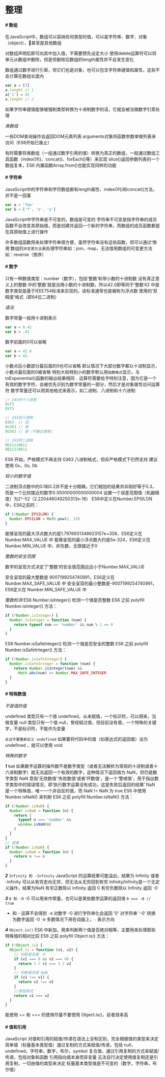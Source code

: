 # 整理

#### **_#_** 数组

在JavaScript中，数组可以容纳任何类型的值，可以是字符串、数字、对象（object），甚至是其他数组

对数组声明后即可向其中加入值，不需要预先设定大小
使用delete运算符可以将单元从数组中删除，但是但删除后数组的length属性并不会发生变化

数组通过数字进行引索，但它们也是对象，也可以包含字符串键值和属性，这些不会计算在数组长度内

```js
var a = [1]
a.lenght // 1
a['1'] = 42
a.lenght // 2
```
如果字符串键值能够被强制类型转换为十进制数字的话，它就会被当做数字引索处理

_类数组_

一些DOM查询操作会返回DOM元素列表
arguments对象将函数参数单做列表来访问（ES6开始已废止）

有时需要将类数组（一组通过数字引索的值）转换为真正的数组，一般通过数组工具函数（indexOf()、concat()、forEach()等）来实现
slice()返回参数列表的一个数组复本，ES6 内置函数Array.from()也能实现同样的功能

#### **_#_** 字符串

JavaScript中的字符串和字符数组都有length属性、indexOf()和concat()方法，并不是一回事
```js
var a = 'foo'
var b = ['f', 'o', 'o']
```
JavaScript中字符串是不可变的，数组是可变的
字符串不可变是指字符串的成员函数不会改变其原始值，而是创建并返回一个新的字符串，而数组的成员函数都是在其原始值上进行操作

许多数组函数用来处理字符串很方便，虽然字符串没有这些函数，但可以通过‘借用’数组的`非变更方法`来处理字符串如：join、map，无法借用数组的可变更方法如：reverse（倒序）

#### **_#_** 数字

只有一种数值类型：number（数字），包括‘整数’和带小数的十进制数
没有真正意义上的整数
中的‘整数’就是没用小数的十进制数，所以42.0即等同于‘整数’42
中是数字类型是基于IEEE754标准来实现的，该标准通常也是被称为浮点数
使用的‘双精度’格式（即64位二进制）

_语法_

数字常量一般用十进制表示
```js
var a = 0.42
var b = .42
```
数字前面的0可以省略
```js
var a = 42.0
var b = 42.
```
小数点后小数部分最后面的0也可以省略
默认情况下大部分数字都以十进制显示，小数点最后面的0被省略
特别大和特别小的数字默认用`指数格式`显示，与toExponential()函数的输出结果相同
`.` 运算符需要给予特别注意，因为它是一个有效的数字字符，会被优先识别为数字常量的一部分，然后才是对象属性访问运算符
数字常量还可以用其他格式来表示，如二进制、八进制和十六进制

```js
// 243的十六进制
0xf3
0Xf3

// 243的八进制
0363  // 旧
0o363 // 新
0O363 // 新（不建议使用）

// 243的二进制
0b11110011
0B11110011
```
ES6 开始，严格模式不再支持 0363 八进制格式，但非严格模式下仍然支持
建议使用 0x，0o, 0b

_较小的数字值_

二进制浮点数中的0.1和0.2并不是十分精确，它们相加的结果并非刚好等于0.3，而是一个比较接近的数字0.30000000000000004
设置一个误差范围值（机器精度）为2^-52（2.220446049250313e-16）
ES6中定义在Number.EPSILON中，ES6之前的：
```js
if (!Number.EPSILON) {
  Number.EPSILON = Math.pow(2, 15)
}
```
能够呈现的最大浮点数大约是1.7976931348623157e+308，ES6定义在 Number.MAX_VALUE 中
能够呈现的最小浮点数大约是5e-324，ES6定义在 Number.MIN_VALUE 中，非负数，无限接近于0

_整数的安全范围_

数字的呈现方式决定了‘整数’的安全值范围远远小于Number.MAX_VALUE

安全呈现的最大整数是 9007199254740991，ES6定义在 Number.MAX_SAFE_VALUE 中
安全呈现的最小整数是-9007199254740991，ES6定义在 Number.MIN_SAFE_VALUE 中

_整数检测_
ES6 Number.isInteger() 检测一个值是否整数
ES6 之前 polyfill Number.isInteger() 方法：
```js
if (!Number.isInteger) {
  Number.isInteger = function (num) {
    return typeof num == 'number' && num % 1 == 0
  }
}
```
ES6 Number.isSafeInteger() 检测一个值是否安全的整数
ES6 之前 polyfill Number.isSafeInteger() 方法：
```js
if (!Number.isSafeInteger) {
  Number.isSafeInteger = function (num) {
    return Number.isInteger(num) &&
      Math.abs(num) <= Number.MAX_SAFE_INTEGER
  }
}
```

#### **_#_** 特殊数值

_不是值的值_

undefined 类型只有一个值 undefined，从未赋值，一个标识符，可以用来，当做变量
null 类型只有一个值 null，曾经赋过值，但目前没有值，一个特殊的关键字，不是标识符，不能作为变量

`永远不要重新定义 undefined`
如果要将代码中的值（如表达式的返回值）设为 undefined ，就可以使用 void

_特殊的数字_

**_1_** `NaN`
如果数字运算的操作数不是数字类型（或者无法解析为常规的十进制或者十六进制数字）就无法返回一个有效的数字，这种情况下返回值为 NaN，但仍是数字类型
NaN 意指‘无效数值’‘失败数值’或者‘坏数值’，是一个‘警戒值’，用于指出数字类型中的错误情况，即‘执行数字运算没有成功，这是失败后返回的结果’
NaN 是一个特殊值，唯一一个非自反的值，而 NaN != NaN 为 true
ES6 中使用 Number.isNaN() 来判断
ES6 之前 polyfill Number.isNaN() 方法：
```js
if (!Number.isNaN) {
  Number.isNaN = function (n) {
    return (
      typeof n === 'number' &&
      window.isNaN(n)
    )
  }
}
// 或者
if (!Number.isNaN) {
  Number.isNaN = function (n) {
    return n !== n
  }
}
```

**_2_** `Infinity 和 -Infinity`
JavaScript 的运算结果可能溢出，结果为 Infinity 或者 -Infinity
可以从有穷走向无穷，但无法从无穷回到有穷
Infinity/Infinity是一个无定义操作，结果为NaN
有穷正数除以 Infinity 返回 0
有穷负数除以 Infinity 返回 -0

**_3_** `0 和 -0`
-0 可以用来作常量，也可以是某些数学运算的返回值
`0 === -0 // true`
+ 和 - 运算不会得到 `-0`
对数字 -0 进行字符串化会返回 '0'
对字符串 '-0' 转换为数字返回 -0
`-0` 多数情况下用在动画上，`-` 表示方向

**_4_** `Object.is()`
ES6 中新加，用来判断两个值是否绝对相等，主要用来处理那些特殊值的相对比较
ES6 之前 polyfill Object.is() 方法：
```js
if (!Object.is) {
  Object.is = function (v1, v2) {
    // 判断是否是 -0
    if (v1 === 0 && v2 === 0) {
      return 1 / v1 === 1 / v2
    }
    // 判断是否是 NaN
    if (v1 !== v1) {
      return v2 !== v2
    }
    //其他情况
    return v1 === v2
  }
}
```
能使用 == 和 === 的使用尽量不要使用 Object.is()，前者效率高


#### **_#_** 值和引用

JavaScript 对值和引用的赋值/传递在语法上没有区别，完全根据值的类型来决定
简单值（标量基本类型值）通过复制的方式来赋值/传递，包括 null，undefined，字符串，数字，布尔，symbol
复合值，通过引用复制的方式来赋值/传递，包括对象和函数
引用指向值本身而非变量
无法自行决定使用值复制还是引用复制，一切由值的类型来决定
标量基本类型值是不可变的（数字，字符串，布尔值）

